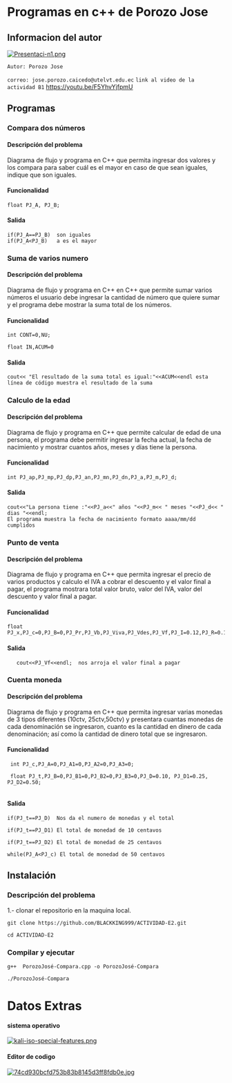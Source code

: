 # Programas en c++ de Porozo Jose
## Informacion del autor
[![Presentaci-n1.png](https://i.postimg.cc/br1VbhM5/Presentaci-n1.png)](https://postimg.cc/30JZ5P3j)

`Autor: Porozo Jose`

`correo: jose.porozo.caicedo@utelvt.edu.ec`
 `link al video de la actividad B1` 
 https://youtu.be/F5YhvYjfpmU

## Programas 
### Compara dos números 
#### Descripción del problema
Diagrama de flujo y programa en C++ que permita ingresar dos valores y los compara para saber cuál es el mayor en caso de que sean iguales, indique que son iguales.
#### Funcionalidad 
```
float PJ_A, PJ_B;
```
#### Salida
```
if(PJ_A==PJ_B)  son iguales
if(PJ_A<PJ_B)   a es el mayor
```
### Suma de varios numero 
#### Descripción del problema
Diagrama de flujo y programa en C++  en C++ que permite sumar varios números el usuario debe ingresar la cantidad de número que quiere sumar y el programa debe mostrar la suma total de los números.
#### Funcionalidad 
```
int CONT=0,NU;
	
float IN,ACUM=0
```
#### Salida
```
cout<< "El resultado de la suma total es igual:"<<ACUM<<endl esta línea de código muestra el resultado de la suma
```
### Calculo de la edad 
#### Descripción del problema
Diagrama de flujo y programa en C++ que permite calcular de edad de una persona, el programa debe permitir ingresar la fecha actual, la fecha de nacimiento y mostrar cuantos años, meses y días tiene la persona.
#### Funcionalidad 
```
int PJ_ap,PJ_mp,PJ_dp,PJ_an,PJ_mn,PJ_dn,PJ_a,PJ_m,PJ_d;
```
#### Salida
```
cout<<"La persona tiene :"<<PJ_a<<" años "<<PJ_m<< " meses "<<PJ_d<< " dias "<<endl; 
El programa muestra la fecha de nacimiento formato aaaa/mm/dd cumplidos 
```
### Punto de venta 
#### Descripción del problema
Diagrama de flujo y programa en C++ que permita ingresar el precio de varios productos y calculo el IVA a cobrar el descuento y el valor final a pagar, el programa mostrara total valor bruto, valor del IVA, valor del descuento y valor final a pagar.
#### Funcionalidad 
```
float PJ_x,PJ_c=0,PJ_B=0,PJ_Pr,PJ_Vb,PJ_Viva,PJ_Vdes,PJ_Vf,PJ_I=0.12,PJ_R=0.10;
```
#### Salida
```
   cout<<PJ_Vf<<endl;  nos arroja el valor final a pagar

```
### Cuenta moneda
#### Descripción del problema
Diagrama de flujo y programa en C++ que permita ingresar varias monedas de 3 tipos diferentes (10ctv, 25ctv,50ctv) y presentara cuantas monedas de cada denominación se ingresaron, cuanto es la cantidad en dinero de cada denominación; así como la cantidad de dinero total que se ingresaron.
#### Funcionalidad 
```
 int PJ_c,PJ_A=0,PJ_A1=0,PJ_A2=0,PJ_A3=0;
   
 float PJ_t,PJ_B=0,PJ_B1=0,PJ_B2=0,PJ_B3=0,PJ_D=0.10, PJ_D1=0.25, PJ_D2=0.50;
   
```
#### Salida
```
if(PJ_t==PJ_D)  Nos da el numero de monedas y el total

if(PJ_t==PJ_D1) El total de monedad de 10 centavos

if(PJ_t==PJ_D2) El total de monedad de 25 centavos

while(PJ_A<PJ_c) El total de monedad de 50 centavos

```

## Instalación  
### Descripción del problema
1.- clonar el repositorio en la maquina local.

```
git clone https://github.com/BLACKKING999/ACTIVIDAD-E2.git
```
```
cd ACTIVIDAD-E2
```
### Compilar y ejecutar
```
g++  PorozoJosé-Compara.cpp -o PorozoJosé-Compara
```
```
./PorozoJosé-Compara
```
# Datos Extras
#### sistema operativo

[![kali-iso-special-features.png](https://i.postimg.cc/7LH8gDFd/kali-iso-special-features.png)](https://postimg.cc/xX44QrT3)  

#### Editor de codigo
 [![74cd930bcfd753b83b8145d3ff8fdb0e.jpg](https://i.postimg.cc/CdpL0XR0/74cd930bcfd753b83b8145d3ff8fdb0e.jpg)](https://postimg.cc/xNgSysGp)                               
